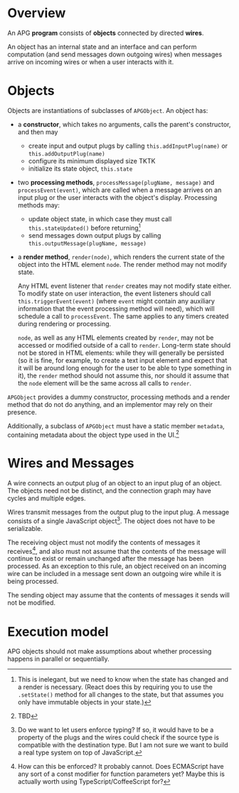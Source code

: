 # Overview

An APG **program** consists of **objects** connected by directed **wires**.

An object has an internal state and an interface and can perform computation (and send messages down outgoing wires) when messages arrive on incoming wires or when a user interacts with it.

# Objects

Objects are instantiations of subclasses of `APGObject`. An object has:

- a **constructor**, which takes no arguments, calls the parent's constructor, and then may
	- create input and output plugs by calling `this.addInputPlug(name)` or `this.addOutputPlug(name)`
	- configure its minimum displayed size TKTK
	- initialize its state object, `this.state`

- two **processing methods**, `processMessage(plugName, message)` and `processEvent(event)`, which are called when a message arrives on an input plug or the user interacts with the object's display. Processing methods may:
	- update object state, in which case they must call `this.stateUpdated()` before returning[^obj-state-updated]
	- send messages down output plugs by calling `this.outputMessage(plugName, message)`

- a **render method**, `render(node)`, which renders the current state of the object into the HTML element `node`. The render method may not modify state.

	Any HTML event listener that `render` creates may not modify state either. To modify state on user interaction, the event listeners should call `this.triggerEvent(event)` (where `event` might contain any auxiliary information that the event processing method will need), which will schedule a call to `processEvent`. The same applies to any timers created during rendering or processing.

	`node`, as well as any HTML elements created by `render`, may not be accessed or modified outside of a call to `render`. Long-term state should not be stored in HTML elements: while they will generally be persisted (so it is fine, for example, to create a text input element and expect that it will be around long enough for the user to be able to type something in it), the `render` method should not assume this, nor should it assume that the `node` element will be the same across all calls to `render`.

`APGObject` provides a dummy constructor, processing methods and a render method that do not do anything, and an implementor may rely on their presence.

Additionally, a subclass of `APGObject` must have a static member `metadata`, containing metadata about the object type used in the UI.[^obj-metadata]

[^obj-state-updated]: This is inelegant, but we need to know when the state has changed and a render is necessary. (React does this by requiring you to use the `.setState()` method for all changes to the state, but that assumes you only have immutable objects in your state.)
[^obj-metadata]: TBD

# Wires and Messages

A wire connects an output plug of an object to an input plug of an object. The objects need not be distinct, and the connection graph may have cycles and multiple edges.

Wires transmit messages from the output plug to the input plug. A message consists of a single JavaScript object[^msg-typing]. The object does not have to be serializable.

The receiving object must not modify the contents of messages it receives[^msg-immutable], and also must not assume that the contents of the message will continue to exist or remain unchanged after the message has been processed. As an exception to this rule, an object received on an incoming wire can be included in a message sent down an outgoing wire while it is being processed.

The sending object may assume that the contents of messages it sends will not be modified.

[^msg-immutable]: How can this be enforced? It probably cannot. Does ECMAScript have any sort of a const modifier for function parameters yet? Maybe this is actually worth using TypeScript/CoffeeScript for?
[^msg-typing]: Do we want to let users enforce typing? If so, it would have to be a property of the plugs and the wires could check if the source type is compatible with the destination type. But I am not sure we want to build a real type system on top of JavaScript.

# Execution model

APG objects should not make assumptions about whether processing happens in parallel or sequentially.

